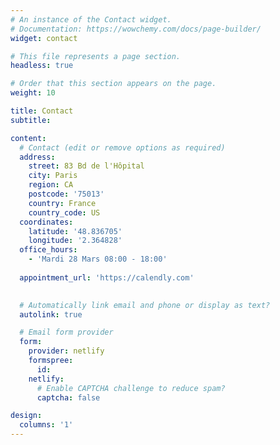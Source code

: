 ```yaml
---
# An instance of the Contact widget.
# Documentation: https://wowchemy.com/docs/page-builder/
widget: contact

# This file represents a page section.
headless: true

# Order that this section appears on the page.
weight: 10

title: Contact
subtitle:

content:
  # Contact (edit or remove options as required)
  address:
    street: 83 Bd de l'Hôpital
    city: Paris
    region: CA
    postcode: '75013'
    country: France
    country_code: US
  coordinates:
    latitude: '48.836705'
    longitude: '2.364828'
  office_hours:
    - 'Mardi 28 Mars 08:00 - 18:00'
    
  appointment_url: 'https://calendly.com'
  

  # Automatically link email and phone or display as text?
  autolink: true

  # Email form provider
  form:
    provider: netlify
    formspree:
      id:
    netlify:
      # Enable CAPTCHA challenge to reduce spam?
      captcha: false

design:
  columns: '1'
---
```


